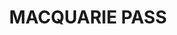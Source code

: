 ---
lastmod: '2025-04-06T06:05:20+00:00'
latitude: -34.595027
layout: suburb
longitude: 150.410978
postcode: '2577'
state: NSW
title: MACQUARIE PASS
url: /nsw/macquarie-pass/
---